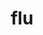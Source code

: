 ---
category: 3-letters
denotation: null
name: flu
reference_link: https://www.etymonline.com/word/flu
root_language: null
root_name: null
title: flu
type: free
word_sums:
- respelling: flu
  sum: 'Flu + '
---